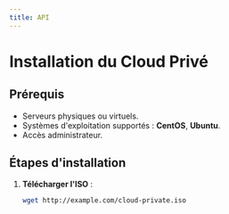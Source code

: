 ```yaml
---
title: API
---
```


# Installation du Cloud Privé

## Prérequis

- Serveurs physiques ou virtuels.
- Systèmes d'exploitation supportés : **CentOS**, **Ubuntu**.
- Accès administrateur.

## Étapes d'installation

1. **Télécharger l'ISO** :
   ```bash
   wget http://example.com/cloud-private.iso
   ```